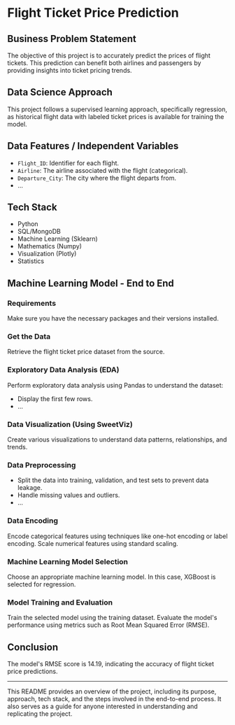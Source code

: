 # Flight Ticket Price Prediction

## Business Problem Statement

The objective of this project is to accurately predict the prices of flight tickets. This prediction can benefit both airlines and passengers by providing insights into ticket pricing trends.

## Data Science Approach

This project follows a supervised learning approach, specifically regression, as historical flight data with labeled ticket prices is available for training the model.

## Data Features / Independent Variables

- `Flight_ID`: Identifier for each flight.
- `Airline`: The airline associated with the flight (categorical).
- `Departure_City`: The city where the flight departs from.
- ...

## Tech Stack

- Python
- SQL/MongoDB
- Machine Learning (Sklearn)
- Mathematics (Numpy)
- Visualization (Plotly)
- Statistics

## Machine Learning Model - End to End

### Requirements

Make sure you have the necessary packages and their versions installed.

### Get the Data

Retrieve the flight ticket price dataset from the source.

### Exploratory Data Analysis (EDA)

Perform exploratory data analysis using Pandas to understand the dataset:

- Display the first few rows.
- ...

### Data Visualization (Using SweetViz)

Create various visualizations to understand data patterns, relationships, and trends.

### Data Preprocessing

- Split the data into training, validation, and test sets to prevent data leakage.
- Handle missing values and outliers.
- ...

### Data Encoding

Encode categorical features using techniques like one-hot encoding or label encoding. Scale numerical features using standard scaling.

### Machine Learning Model Selection

Choose an appropriate machine learning model. In this case, XGBoost is selected for regression.

### Model Training and Evaluation

Train the selected model using the training dataset. Evaluate the model's performance using metrics such as Root Mean Squared Error (RMSE).

## Conclusion

The model's RMSE score is 14.19, indicating the accuracy of flight ticket price predictions.

---

This README provides an overview of the project, including its purpose, approach, tech stack, and the steps involved in the end-to-end process. It also serves as a guide for anyone interested in understanding and replicating the project.
